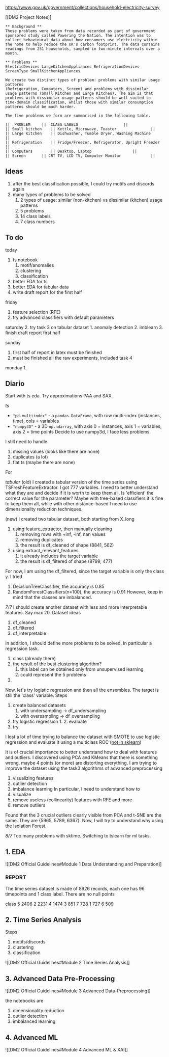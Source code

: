 https://www.gov.uk/government/collections/household-electricity-survey

[[DM2 Project Notes]]

```
** Background **
These problems were taken from data recorded as part of government sponsored study called Powering the Nation. The intention was to collect behavioural data about how consumers use electricity within the home to help reduce the UK's carbon footprint. The data contains readings from 251 households, sampled in two-minute intervals over a month.

** Problems **
ElectricDevices LargeKitchenAppliances RefrigerationDevices
ScreenType SmallKitchenAppliances

We create two distinct types of problem: problems with similar usage patterns
(Refrigeration, Computers, Screen) and problems with dissimilar
usage patterns (Small Kitchen and Large Kitchen). The aim is that
problems with dissimilar usage patterns should be well suited to
time-domain classification, whilst those with similar consumption
patterns should be much harder.

The five problems we form are summarised in the following table.

||	PROBLEM 	|| 	CLASS LABELS 					||
|| Small kitchen 	|| Kettle, Microwave, Toaster 				||
|| Large Kitchen 	|| Dishwasher, Tumble Dryer, Washing Machine 		||
|| Refrigeration 	|| Fridge/Freezer, Refrigerator, Upright Freezer 	||
|| Computers 		|| Desktop, Laptop 					||
|| Screen 		|| CRT TV, LCD TV, Computer Monitor 			||
```


## Ideas

1. after the best classification possible, I could try motifs and discords again
2. many types of problems to be solved
	1. 2 types of usage: similar (non-kitchen) vs dissimilar (kitchen) usage patterns
	2. 5 problems
	3. 14 class labels
	4. 7 class numbers



## To do

today
1. ts notebook
	1. motif/anomalies
	2. clustering
	3. classification
2. better EDA for ts
3. better EDA for tabular data
4. write draft report for the first half

friday
1. feature selection (RFE)
2. try advanced classifiers with default parameters

saturday
2. try task 3 on tabular dataset
	1. anomaly detection
	2. imblearn
3. finish draft report first half

sunday
1. first half of report in latex must be finished
2. must be finished all the raw experiments, included task 4

monday
1. 


## Diario

Start with ts eda.
Try approximations PAA and SAX.

*ts*
- `"pd-multiindex"` - a `pandas.DataFrame`, with row multi-index (instances, time), cols = variables
- `"numpy3D"` - a 3D `np.ndarray`, with axis 0 = instances, axis 1 = variables, axis 2 = time points
Decide to use numpy3d, I face less problems.

I still need to handle.
1. missing values (looks like there are none)
2. duplicates (a lot)
3. flat ts (maybe there are none)

For 


*tabular*
(old)
I created a tabular version of the time series using TSFreshFeatureExtractor.
I got 777 variables. I need to better understand what they are and decide if it is worth to keep them all. Is 'efficient' the correct value for the parameter?
Maybe with tree-based classifiers it is fine to keep them all, while with other distance-based I need to use dimensionality reduction techniques.

(new)
I created two tabular dataset, both starting from X_long
1. using feature_extractor, then manually cleaning
	1. removing rows with +inf, -inf, nan values
	2. removing duplicates
	3. the result is df_cleaned of shape (8841, 562)
3. using extract_relevant_features
	1. it already includes the target variable
	2. the result is df_filtered of shape (8799, 477)

For now, I am using the df_filtered, since the target variable is only the class y.
I tried
1. DecisionTreeClassifier, the accuracy is 0.85
2. RandomForestClassifiers(n=100), the accuracy is 0.91
However, keep in mind that the classes are imbalanced.

*7/7*
I should create another dataset with less and more interpretable features.
Say max 20.
Dataset ideas
1. df_cleaned
2. df_filtered
3. df_interpretable

In addition, I should define more problems to be solved.
In particular a regression task.
1. class (already there)
2. the result of the best clustering algorithm?
	1. this label can be obtained only from unsupervised learning
	2. could represent the 5 problems
3. 

Now, let's try logistic regression and then all the ensembles.
The target is still the 'class' variable.
Steps
1. create balanced datasets
	1. with undersampling -> df_undersampling
	2. with oversampling -> df_oversampling
2. try logistic regression
	1. 
	2. evaluate
4. try

I lost a lot of time trying to balance the dataset with SMOTE to use logistic regression and evaluate it using a multiclass ROC ([not in sklearn](https://scikit-learn.org/stable/auto_examples/model_selection/plot_roc.html#roc-curve-using-micro-averaged-ovr))

It is of crucial importance to better understand how to deal with features and outliers. I discovered using PCA and KMeans that there is something wrong, maybe 4 points (or more) are distorting everything.
I am trying to improve the dataset using the task3 algorithms of advanced preprocessing
1. visualizing features
2. outlier detection
3. imbalance learning
In particular, I need to understand how to
1. visualize
2. remove useless (collinearity) features with RFE and more
3. remove outliers

Found that the 3 crucial outliers clearly visible from PCA and t-SNE are the same. They are {5965, 5789, 6367}.
Now, I will try to understand why using the Isolation Forest.


*8/7*
Too many problems with sktime.
Switching to tslearn for ml tasks.





## 1. EDA

![[DM2 Official Guidelines#Module 1 Data Understanding and Preparation]]


### REPORT

The time series dataset is made of 8926 records, each one has 96 timepoints and 1 class label.
There are no null points

class
5    2406
2    2231
4    1474
3     851
7     728
1     727
6     509



## 2. Time Series Analysis
Steps
1. motifs/discords
2. clustering
3. classification

![[DM2 Official Guidelines#Module 2 Time Series Analysis]]


## 3.  Advanced Data Pre-Processing
![[DM2 Official Guidelines#Module 3 Advanced Data-Preprocessing]]

the notebooks are
1. dimensionality reduction
2. outlier detection
3. imbalanced learning




## 4. Advanced ML
![[DM2 Official Guidelines#Module 4 Advanced ML & XAI]]


